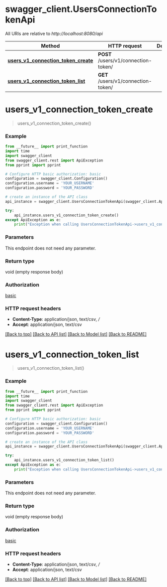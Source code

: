 # swagger_client.UsersConnectionTokenApi

All URIs are relative to *http://localhost:8080/api*

Method | HTTP request | Description
------------- | ------------- | -------------
[**users_v1_connection_token_create**](UsersConnectionTokenApi.md#users_v1_connection_token_create) | **POST** /users/v1/connection-token/ | 
[**users_v1_connection_token_list**](UsersConnectionTokenApi.md#users_v1_connection_token_list) | **GET** /users/v1/connection-token/ | 


# **users_v1_connection_token_create**
> users_v1_connection_token_create()





### Example
```python
from __future__ import print_function
import time
import swagger_client
from swagger_client.rest import ApiException
from pprint import pprint

# Configure HTTP basic authorization: basic
configuration = swagger_client.Configuration()
configuration.username = 'YOUR_USERNAME'
configuration.password = 'YOUR_PASSWORD'

# create an instance of the API class
api_instance = swagger_client.UsersConnectionTokenApi(swagger_client.ApiClient(configuration))

try:
    api_instance.users_v1_connection_token_create()
except ApiException as e:
    print("Exception when calling UsersConnectionTokenApi->users_v1_connection_token_create: %s\n" % e)
```

### Parameters
This endpoint does not need any parameter.

### Return type

void (empty response body)

### Authorization

[basic](../README.md#basic)

### HTTP request headers

 - **Content-Type**: application/json, text/csv, */*
 - **Accept**: application/json, text/csv

[[Back to top]](#) [[Back to API list]](../README.md#documentation-for-api-endpoints) [[Back to Model list]](../README.md#documentation-for-models) [[Back to README]](../README.md)

# **users_v1_connection_token_list**
> users_v1_connection_token_list()





### Example
```python
from __future__ import print_function
import time
import swagger_client
from swagger_client.rest import ApiException
from pprint import pprint

# Configure HTTP basic authorization: basic
configuration = swagger_client.Configuration()
configuration.username = 'YOUR_USERNAME'
configuration.password = 'YOUR_PASSWORD'

# create an instance of the API class
api_instance = swagger_client.UsersConnectionTokenApi(swagger_client.ApiClient(configuration))

try:
    api_instance.users_v1_connection_token_list()
except ApiException as e:
    print("Exception when calling UsersConnectionTokenApi->users_v1_connection_token_list: %s\n" % e)
```

### Parameters
This endpoint does not need any parameter.

### Return type

void (empty response body)

### Authorization

[basic](../README.md#basic)

### HTTP request headers

 - **Content-Type**: application/json, text/csv, */*
 - **Accept**: application/json, text/csv

[[Back to top]](#) [[Back to API list]](../README.md#documentation-for-api-endpoints) [[Back to Model list]](../README.md#documentation-for-models) [[Back to README]](../README.md)

